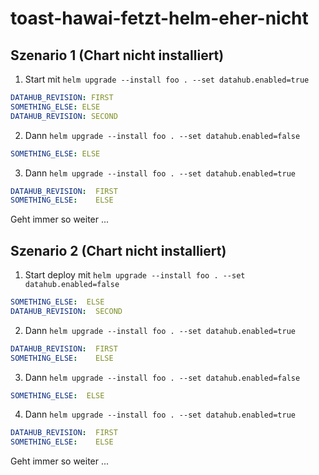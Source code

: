 # toast-hawai-fetzt-helm-eher-nicht

## Szenario 1 (Chart nicht installiert)

1) Start mit `helm upgrade --install foo . --set datahub.enabled=true`
```yaml
DATAHUB_REVISION: FIRST
SOMETHING_ELSE: ELSE
DATAHUB_REVISION: SECOND
```
2) Dann `helm upgrade --install foo . --set datahub.enabled=false`
```yaml
SOMETHING_ELSE: ELSE
```
3) Dann `helm upgrade --install foo . --set datahub.enabled=true`
```yaml
DATAHUB_REVISION:  FIRST                                                                                                                                                                                                                              
SOMETHING_ELSE:    ELSE
```
 
Geht immer so weiter ...

## Szenario 2 (Chart nicht installiert)

1) Start deploy mit `helm upgrade --install foo . --set datahub.enabled=false`
```yaml
SOMETHING_ELSE:  ELSE
DATAHUB_REVISION:  SECOND
```
2) Dann `helm upgrade --install foo . --set datahub.enabled=true`
```yaml
DATAHUB_REVISION:  FIRST                                                                                                                                                                                                                              
SOMETHING_ELSE:    ELSE
```
3) Dann `helm upgrade --install foo . --set datahub.enabled=false`
```yaml
SOMETHING_ELSE:  ELSE
```
4) Dann `helm upgrade --install foo . --set datahub.enabled=true`
```yaml
DATAHUB_REVISION:  FIRST
SOMETHING_ELSE:    ELSE
``` 

Geht immer so weiter ...
 